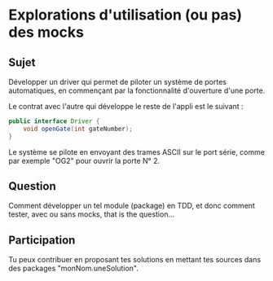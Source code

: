 # Explorations d'utilisation (ou pas) des mocks

## Sujet

Développer un driver qui permet de piloter un système de portes automatiques, en commençant par la fonctionnalité d'ouverture d'une porte.

Le contrat avec l'autre qui développe le reste de l'appli est le suivant :

```java
public interface Driver {
	void openGate(int gateNumber);
}
```

Le système se pilote en envoyant des trames ASCII sur le port série, comme par exemple "OG2" pour ouvrir la porte N° 2.


## Question

Comment développer un tel module (package) en TDD, et donc comment tester, avec ou sans mocks, that is the question...

## Participation

Tu peux contribuer en proposant tes solutions en mettant tes sources dans des packages "monNom.uneSolution".
